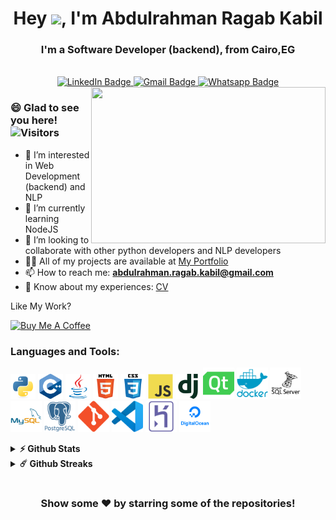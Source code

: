 <h1 align="center">Hey <img src="https://media.tenor.com/yWSRmymbuBkAAAAM/waving-hi.gif" width="35"/>, I'm Abdulrahman Ragab Kabil </h1>
<h3 align="center">I'm a Software Developer (backend), from Cairo,EG </h3>
<br>

<div id="badges" align="center">
  <a href="https://www.linkedin.com/in/abdulrahman-kabil-5729621a2/">
    <img src="https://img.shields.io/badge/LinkedIn-blue?style=for-the-badge&logo=linkedin&logoColor=white" alt="LinkedIn Badge"/>
  </a>
  <a href="https://mail.google.com/mail/u/?authuser=abdulrahman.ragab.kabil@gmail.com">
    <img src="https://img.shields.io/badge/-Gmail-00acee?style=for-the-badge&logo=Gmail&color=red&logoColor=white" alt="Gmail Badge"/>
  </a>
  <a href="https://wa.me/201280059456?text=from_Github_hey👋">
    <img src="https://img.shields.io/badge/-Whatsapp-0088cc?style=for-the-badge&logo=Whatsapp&logoColor=white&color" alt="Whatsapp Badge"/>
  </a>
</div>
<div id="header" align="center">
  <img align="right" height="250" width="375" alt="" src="https://raw.githubusercontent.com/iampavangandhi/iampavangandhi/master/gifs/coder.gif" align="center" />
</div>

### 😄 Glad to see you here!    ![Visitors](https://api.visitorbadge.io/api/visitors?path=https%3A%2F%2Fgithub.com%2FAbdulrahman-Kabil-developer1&labelColor=%2337d67a&countColor=%232ccce4)

- 👀 I’m interested in Web Development (backend) and NLP
- 🌱 I’m currently learning NodeJS
- 💞️ I’m looking to collaborate with other python developers and NLP developers
- 👨‍💻 All of my projects are available at [My Portfolio](https://abdulrahman-ragab-developer.my.canva.site/)
- 📫 How to reach me: **abdulrahman.ragab.kabil@gmail.com**
- 📄 Know about my experiences: [CV](https://drive.google.com/file/d/1ZRd7uJUR_zAmBHVHVNwhMKly_ofcOHz-/view?usp=sharing)

Like My Work?

<a href="https://www.buymeacoffee.com/abdulrahmaa" target="_blank"><img src="https://cdn.buymeacoffee.com/buttons/v2/default-yellow.png" alt="Buy Me A Coffee" height="60px" width="217px" ></a>

### Languages and Tools:

<p align="left"> 

  <img src="https://github.com/devicons/devicon/blob/master/icons/python/python-original.svg" alt="python" width="40" height="40"/> 
  <img src="https://raw.githubusercontent.com/devicons/devicon/master/icons/cplusplus/cplusplus-original.svg" alt="cplusplus" width="40" height="40"/> 
  <img src="https://raw.githubusercontent.com/devicons/devicon/master/icons/java/java-original.svg" alt="java" width="40" height="40"/>
  <img src="https://raw.githubusercontent.com/devicons/devicon/master/icons/html5/html5-original-wordmark.svg" alt="html5" width="40" height="40"/>
  <img src="https://raw.githubusercontent.com/devicons/devicon/master/icons/css3/css3-original-wordmark.svg" alt="css3" width="40" height="40"/> 
  <img src="https://raw.githubusercontent.com/devicons/devicon/master/icons/javascript/javascript-original.svg" alt="javascript" width="40" height="40"/> 
  <img src="https://github.com/devicons/devicon/blob/master/icons/django/django-plain.svg" alt="django" width="40" height="40"/> 
  <img src="https://github.com/devicons/devicon/blob/master/icons/qt/qt-original.svg" alt="QT" width="50" height="50"/>
  <img src="https://github.com/devicons/devicon/blob/master/icons/docker/docker-plain-wordmark.svg" alt="Docker" width="50" height="50"/>
  <img src="https://github.com/devicons/devicon/blob/master/icons/microsoftsqlserver/microsoftsqlserver-plain-wordmark.svg" alt="MSQL" width="50" height="50"/>
  <img src="https://github.com/devicons/devicon/blob/master/icons/mysql/mysql-original-wordmark.svg" alt="MySQL" width="50" height="50"/>
  <img src="https://github.com/devicons/devicon/blob/master/icons/postgresql/postgresql-plain-wordmark.svg" alt="postgres" width="50" height="50"/>
  <img src="https://github.com/devicons/devicon/blob/master/icons/git/git-plain.svg" alt="git" width="50" height="50"/>
  <img src="https://github.com/devicons/devicon/blob/master/icons/vscode/vscode-original.svg" alt="VS" width="50" height="50"/>
  <img src="https://github.com/devicons/devicon/blob/master/icons/heroku/heroku-original.svg" alt="heroku" width="50" height="50"/>
  <img src="https://github.com/devicons/devicon/blob/master/icons/digitalocean/digitalocean-original-wordmark.svg" alt="digital ocean" width="50" height="50"/>
</p>

<details>	
  <summary><b>⚡ Github Stats</b></summary>

  <br />
  <img height="180em" src="https://github-readme-stats.vercel.app/api?username=Abdulrahman-Kabil-developer1&show_icons=true&hide_border=true&&count_private=true&include_all_commits=true" />
  <img height="180em" src="https://github-readme-stats.vercel.app/api/top-langs/?username=Abdulrahman-Kabil-developer1&exclude_repo=KNN-Image-Classification&show_icons=true&hide_border=true&layout=compact&langs_count=8"/>
</details>
<details>	
  <summary><b>☄️ Github Streaks</b></summary>

  <br />
  <img height="180em" src="https://github-readme-streak-stats.herokuapp.com/?user=Abdulrahman-Kabil-developer1&hide_border=true" />
</details>

#

<div align="center">

### Show some ❤️ by starring some of the repositories!

</div>
